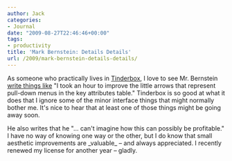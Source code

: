 ```yaml
---
author: Jack
categories:
- Journal
date: "2009-08-27T22:46:46+00:00"
tags:
- productivity
title: 'Mark Bernstein: Details Details'
url: /2009/mark-bernstein-details-details/
---
```


As someone who practically lives in [Tinderbox](http://www.eastgate.com/Tinderbox/), I love to see Mr. Bernstein [write things like](http://www.markbernstein.org/Aug09/DetailsDetails.html) "I took an hour to improve the little arrows that represent pull-down menus in the key attributes table." Tinderbox is so good at what it does that I ignore some of the minor interface things that might normally bother me. It's nice to hear that at least one of those things might be going away soon.

He also writes that he "&#8230; can't imagine how this can possibly be profitable." I have no way of knowing one way or the other, but I do know that small aesthetic improvements are \_valuable\_ &#8211; and always appreciated. I recently renewed my license for another year &#8211; gladly.